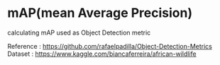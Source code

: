 # mAP(mean Average Precision)

calculating mAP used as Object Detection metric

Reference : https://github.com/rafaelpadilla/Object-Detection-Metrics  
Dataset : https://www.kaggle.com/biancaferreira/african-wildlife 

